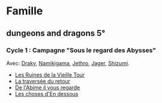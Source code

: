 # Famille

## dungeons and dragons 5° 
### Cycle 1 : Campagne "Sous le regard des Abysses"
Avec: [Draky](https://github.com/Kavekha/jdr/wiki/Draky), [Namikigama](https://github.com/Kavekha/jdr/wiki/Namikigama), [Jethro](https://github.com/Kavekha/jdr/wiki/Jethro), [Jager](https://github.com/Kavekha/jdr/wiki/Jager), [Shizumi](https://github.com/Kavekha/jdr/wiki/Shizumi).
- [Les Ruines de la Vieille Tour](https://github.com/Kavekha/jdr/wiki/Les-ruines-de-la-vieille-tour)
- [La traversée du retour](https://github.com/Kavekha/jdr/wiki/La-travers%C3%A9e-du-retour)
- [De l'Abime il vous regarde](https://github.com/Kavekha/jdr/wiki/De-l'Abime-il-vous-regarde)
- [Les choses d'En dessous](https://github.com/Kavekha/jdr/wiki/En-dessous)
